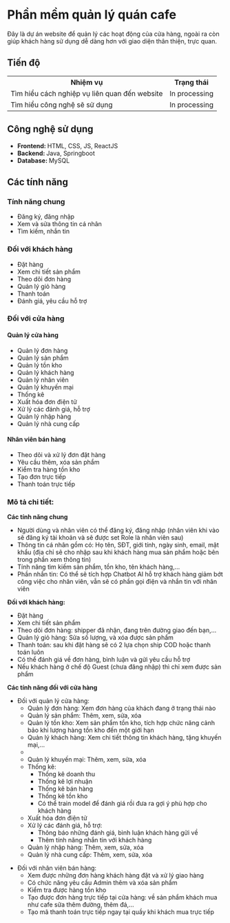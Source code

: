 <h1>Phần mềm quản lý quán cafe</h1>
<t>Đây là dự án website để quản lý các hoạt động của cửa hàng, ngoài ra còn giúp khách hàng sử dụng dễ dàng hơn với giao diện thân thiện, trực quan. </t>

<h2>Tiến độ</h2>
<table>  
  <tr>
    <th>Nhiệm vụ</th>
    <th>Trạng thái</th>
  </tr>
  
  <tr>
    <td>Tìm hiểu cách nghiệp vụ liên quan đến website</td>
    <td>In processing</td>
  </tr>

  <tr>
    <td>Tìm hiểu công nghệ sẽ sử dụng</td>
    <td>In processing</td>
  </tr>
  </tr>
</table>

<h2>Công nghệ sử dụng</h2>
<ul>
  <li><b>Frontend: </b> <t>HTML, CSS, JS, ReactJS</t></li>
  <li><b>Backend: </b> <t>Java, Springboot</t></li>
  <li><b>Database: </b> <t>MySQL</t></li>
  
</ul>

<h2>Các tính năng</h2>

<h3>Tính năng chung</h3>
<ul>
  <li>Đăng ký, đăng nhập</li>
  <li>Xem và sửa thông tin cá nhân</li>
  <li>Tìm kiếm, nhắn tin</li>
</ul>

<h3>Đối với khách hàng</h3>
<ul>
  <li>Đặt hàng</li>
  <li>Xem chi tiết sản phẩm</li>
  <li>Theo dõi đơn hàng</li>
  <li>Quản lý giỏ hàng</li>
  <li>Thanh toán</li>
  <li>Đánh giá, yêu cầu hỗ trợ</li>
  
</ul>

<h3>Đối với cửa hàng</h3>
<h4>Quản lý cửa hàng</h4>
<ul>
  <li>Quản lý đơn hàng</li>
  <li>Quản lý sản phẩm</li>
  <li>Quản lý tồn kho</li>
  <li>Quản lý khách hàng</li>
  <li>Quản lý nhân viên</li>
  <li>Quản lý khuyến mại</li>
  <li>Thống kê</li>
  <li>Xuất hóa đơn điện tử</li>
  <li>Xử lý các đánh giá, hỗ trợ</li>
  <li>Quản lý nhập hàng</li>
  <li>Quản lý nhà cung cấp</li>
</ul>

<h4>Nhân viên bán hàng</h4>
<ul>
  <li>Theo dõi và xử lý đơn đặt hàng</li>
  <li>Yêu cầu thêm, xóa sản phẩm</li>
  <li>Kiểm tra hàng tồn kho</li>
  <li>Tạo đơn trực tiếp</li>
  <li>Thanh toán trực tiếp</li>
</ul>

<h3>Mô tả chi tiết:</h3>
   
<strong>Các tính năng chung</strong>
  <ul>
      <li>Người dùng và nhân viên có thể đăng ký, đăng nhập (nhân viên khi vào sẽ đăng ký tài khoản và sẽ được set Role là nhân viên sau)</li>
      <li>Thông tin cá nhân gồm có: Họ tên, SĐT, giới tính, ngày sinh, email, mật khẩu (địa chỉ sẽ cho nhập sau khi khách hàng mua sản phẩm hoặc bên trong phần xem thông tin)</li>
      <li>Tính năng tìm kiếm sản phẩm, tồn kho, tên khách hàng,...</li>
      <li>Phần nhắn tin: Có thể sẽ tích hợp Chatbot AI hỗ trợ khách hàng giảm bớt công việc cho nhân viên, vẫn sẽ có phần gọi điện và nhắn tin với nhân viên</li>
  </ul>

<strong>Đối với khách hàng:</strong>

  <ul>
      <li>Đặt hàng</li>
      <li>Xem chi tiết sản phẩm</li>
      <li>Theo dõi đơn hàng: shipper đã nhận, đang trên đường giao đến bạn,...</li>
      <li>Quản lý giỏ hàng: Sửa số lượng, và xóa được sản phẩm</li>
      <li>Thanh toán: sau khi đặt hàng sẽ có 2 lựa chọn ship COD hoặc thanh toán luôn</li>
      <li>Có thể đánh giá về đơn hàng, bình luận và gửi yêu cầu hỗ trợ</li>
      <li>Nếu khách hàng ở chế độ Guest (chưa đăng nhập) thì chỉ xem được sản phẩm</li>
    </ul>


<strong>Các tính năng đối với cửa hàng</strong> 
    <br>
<ul>
  <li>Đối với quản lý cửa hàng:
    <ul>
      <li>Quản lý đơn hàng: Xem đơn hàng của khách đang ở trạng thái nào</li>
      <li>Quản lý sản phẩm: Thêm, xem, sửa, xóa</li>
      <li>Quản lý tồn kho: Xem sản phẩm tồn kho, tích hợp chức năng cảnh bảo khi lượng hàng tồn kho đến một giới hạn</li>
      <li>Quản lý khách hàng: Xem chi tiết thông tin khách hàng, tặng khuyến mại,...</li>
      <li></li>
      <li>Quản lý khuyến mại: Thêm, xem, sửa, xóa</li>
      <li>
        Thống kê:
        <ul>
          <li>Thống kê doanh thu</li>
          <li>Thống kê lợi nhuận</li>
          <li>Thống kê bán hàng</li>
          <li>Thống kê tồn kho</li>
          <li>Có thể train model để đánh giá rồi đưa ra gợi ý phù hợp cho khách hàng</li>
        </ul>
      </li>
      <li>Xuất hóa đơn điện tử</li>
      <li>
        Xử lý các đánh giá, hỗ trợ:
        <ul>
          <li>Thông báo những đánh giá, bình luận khách hàng gửi về</li>
          <li>Thêm tính năng nhắn tin với khách hàng</li>
        </ul>
      </li>
      <li>Quản lý nhập hàng: Thêm, xem, sửa, xóa</li>
      <li>Quản lý nhà cung cấp: Thêm, xem, sửa, xóa</li>
    </ul>
  </li>
</ul>

    

<ul>
  <li>Đối với nhân viên bán hàng:
    <ul>
      <li>Xem được những đơn hàng khách hàng đặt và xử lý giao hàng</li>
      <li>Có chức năng yêu cầu Admin thêm và xóa sản phẩm</li>
      <li>Kiểm tra được hàng tồn kho</li>
      <li>Tạo được đơn hàng trực tiếp tại cửa hàng: về sản phẩm khách mua như cafe sữa thêm đường, thêm đá,... </li>
      <li>Tạo mã thanh toán trực tiếp ngay tại quầy khi khách mua trực tiếp</li>
    </ul>
  </li>
</ul>



